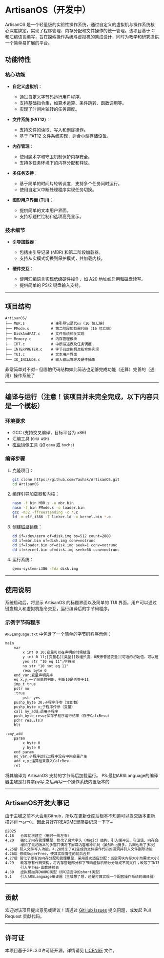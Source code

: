 # ArtisanOS（开发中）

ArtisanOS 是一个轻量级的实验性操作系统，通过自定义的虚拟机与操作系统核心深度绑定，实现了程序管理、内存分配和文件操作的统一管理。该项目基于 C 和汇编语言编写，旨在探索操作系统与虚拟机的集成设计，同时为教学和研究提供一个简单易扩展的平台。

## 功能特性

### 核心功能
- **自定义虚拟机**：
  - 通过自定义字节码运行用户程序。
  - 支持基础指令集，如算术运算、条件跳转、函数调用等。
  - 实现了时间片轮转的任务调度。

- **文件系统 (FAT12)**：
  - 支持文件的读取、写入和删除操作。
  - 基于 FAT12 文件系统实现，适合小型存储设备。

- **内存管理**：
  - 使用魔术字和守卫机制保护内存安全。
  - 支持多任务环境下的内存分配和释放。

- **多任务支持**：
  - 基于简单的时间片轮转调度，支持多个任务同时运行。
  - 使用自定义中断处理程序实现任务切换。

- **图形用户界面 (TUI)**：
  - 提供简单的文本用户界面。
  - 支持标题栏绘制和选项高亮显示。

### 技术细节
- **引导加载器**：
  - 包括主引导记录 (MBR) 和第二阶段加载器。
  - 支持从实模式切换到保护模式，并加载内核。

- **硬件交互**：
  - 使用汇编语言实现低级硬件操作，如 A20 地址线启用和磁盘读写。
  - 提供简单的 PS/2 键盘输入支持。

---

## 项目结构

```
ArtisanOS/
├── MBR.s            # 主引导记录代码 (16 位汇编)
├── PMode.s          # 第二阶段加载器代码 (16 位汇编)
├── DiskAndFAT.c     # 文件系统相关实现
├── Memory.c         # 内存管理模块
├── IDT.c            # 中断描述表及任务调度
├── INTERPRETER.c    # 字节码虚拟机及指令集实现
├── TUI.c            # 文本用户界面
└── IO_INCLUDE.c     # 输入输出管理及硬件抽象
```
非常简单对不对~
但哪怕代码结构如此简洁也足够完成功能（还算）完善的（通用）操作系统了

---

## 编译与运行（注意！该项目并未完全完成，以下内容只是一个模板）

### 环境要求
- GCC (支持交叉编译，目标平台为 x86)
- 汇编工具 (`GNU ASM`)
- 磁盘镜像工具 (如 `qemu` 或 `bochs`)

### 编译步骤
1. 克隆项目：
   ```bash
   git clone https://github.com/Yauhak/ArtisanOS.git
   cd ArtisanOS
   ```

2. 编译引导加载器和内核：
   ```bash
   nasm -f bin MBR.s -o mbr.bin
   nasm -f bin PMode.s -o loader.bin
   gcc -m32 -ffreestanding -c *.c
   ld -m elf_i386 -T linker.ld -o kernel.bin *.o
   ```

3. 创建磁盘镜像：
   ```bash
   dd if=/dev/zero of=disk.img bs=512 count=2880
   dd if=mbr.bin of=disk.img conv=notrunc
   dd if=loader.bin of=disk.img seek=1 conv=notrunc
   dd if=kernel.bin of=disk.img seek=66 conv=notrunc
   ```

4. 运行系统：
   ```bash
   qemu-system-i386 -fda disk.img
   ```

---

## 使用说明

系统启动后，将显示 ArtisanOS 的标题界面以及简单的 TUI 界面。用户可以通过键盘输入和虚拟机指令交互，运行编译后的字节码程序。

### 示例字节码程序
`ARSLanguage.txt` 中包含了一个简单的字节码程序示例：
```txt
main
	var
		x int 0 10;变量可以在声明的时候赋值
		y int 0 11;[变量名][类型][数组长度，0表示普通变量][可选的初始值，可以是列表]
		yes str "10 eq 11";字符串
		no str "10 not eq 11"
		resu byte 0
	end_var;变量声明完毕
	eq x,y;一个简单的判断，判断10是否等于11
	jmp_t true
	pstr no
	:true
		pstr yes
	pushp_byte 30;子程序传参（立即数）
	pushp_byte x;子程序传参（变量）
	call my_add;调用子程序
	push_byte resu;保存子程序运行结果（存于CalcResu）
	pchr resu;打印
	hlt

::my_add
	param
		x byte 0
		y byte 0
	end_param
	no_var;子程序运行过程中没有中间变量产生
	add x,y;运算结果存入CalcResu
	ret
```

将其编译为 ArtisanOS 支持的字节码后加载运行。
PS.最初ARSLanguage的编译器主啵是打算拿py写
   之后再写一个操作系统内置版本的

---
## ArtisanOS开发大事记
由于主啵之前不大会用Github，所以在更新仓库后根本不知道可以提交版本更新描述(lll￢ω￢)...
因此只好在README里简要记录一下了~
```txt
@2025
4.18   仓库初次建立（用时一周左右）
4.20   强化了内存管理模型，修改了魔术字头（Magic）结构，引入缓冲区、守卫值、内存合并机制；引入更多错误码；
       增加了最初版本的多窗口情况下屏幕内容缓冲机制（虽然Bug挺多，后面也改了多次）
4.25后 引入文件写入功能，4.28修复了AI生成的文件操作代码的漏洞并引入文件删除功能
4.26后 修改SuperFree，使其实现惰性的前后合并
4.27后 简化了原有的内存分配和管理模型，采用首次适应分配：当空闲块内存大小为需求大小的1至1.1倍则全部分配给请求源
4.29   改写原有代码架构，将内存管理部分和字节码虚拟机部分分隔成不同文件；改写了INTERPERTER.c中interprete函数庞大的switch case结构，
       引入字节码-函数映射表
4.30   虚拟机抛弃DWORD类型（即C语言中的short类型）
5.1    引入ARSLanguage编译器（主啵想了想，还是打算实现一个配套操作系统的编译器）
```

---
## 贡献

欢迎对该项目提出意见或建议！请通过 [GitHub Issues](https://github.com/Yauhak/ArtisanOS/issues) 提交问题，或发起 Pull Request 贡献代码。

---

## 许可证

本项目基于GPL3.0许可证开源。详情请见 [LICENSE](LICENSE) 文件。
